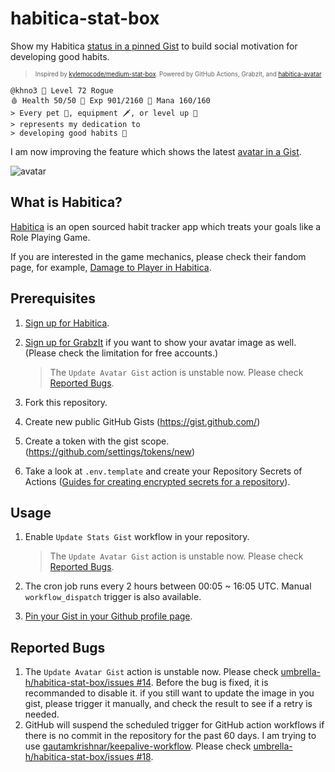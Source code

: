 # habitica-stat-box

Show my Habitica [status in a pinned Gist](https://gist.github.com/umbrella-h/2affbec51aec6050a462cee0b2293e46) to build social motivation for developing good habits.
> <sup><sub>Inspired by [kylemocode/medium-stat-box](https://github.com/kylemocode/medium-stat-box). Powered by GitHub Actions, GrabzIt, and [habitica-avatar](https://github.com/crookedneighbor/habitica-avatar)<sub></sub> 

```
@khno3 🥷 Level 72 Rogue 
🩸 Health 50/50 💪 Exp 901/2160 💎 Mana 160/160
> Every pet 🦊, equipment 🗡, or level up 🔺
> represents my dedication to
> developing good habits 👏
```

I am now improving the feature which shows the latest [avatar in a Gist](https://gist.github.com/umbrella-h/8742be48f03de4f058a50d796d1419e9).

![avatar](https://gist.githubusercontent.com/umbrella-h/8742be48f03de4f058a50d796d1419e9/raw/341f6892e56a9edbe855443917ccc01f5fd510a2/avatar.jpg)

## What is Habitica?

[Habitica](https://github.com/HabitRPG/habitica) is an open sourced habit tracker app which treats your goals like a Role Playing Game.

If you are interested in the game mechanics, please check their fandom page, for example, [Damage to Player in Habitica](https://habitica.fandom.com/wiki/Damage_to_Player).

## Prerequisites

1. [Sign up for Habitica](https://habitica.com).
1. [Sign up for GrabzIt](https://grabz.it) if you want to show your avatar image as well. (Please check the limitation for free accounts.)
    >  The `Update Avatar Gist` action is unstable now. Please check [Reported Bugs](#reported-bugs).

1. Fork this repository.
1. Create new public GitHub Gists (https://gist.github.com/)
1. Create a token with the gist scope. (https://github.com/settings/tokens/new)
1. Take a look at `.env.template` and create your Repository Secrets of Actions ([Guides for creating encrypted secrets for a repository](https://docs.github.com/en/actions/security-guides/encrypted-secrets#creating-encrypted-secrets-for-a-repository)).

## Usage

1. Enable `Update Stats Gist` workflow in your repository.
    >  The `Update Avatar Gist` action is unstable now. Please check [Reported Bugs](#reported-bugs).

1. The cron job runs every 2 hours between 00:05 ~ 16:05 UTC. Manual `workflow_dispatch` trigger is also available.
1. [Pin your Gist in your Github profile page](https://docs.github.com/en/account-and-profile/setting-up-and-managing-your-github-profile/customizing-your-profile/pinning-items-to-your-profile).

## Reported Bugs

1. The `Update Avatar Gist` action is unstable now. Please check [umbrella-h/habitica-stat-box/issues #14](https://github.com/umbrella-h/habitica-stat-box/issues/14). Before the bug is fixed, it is recommanded to disable it. if you still want to update the image in you gist, please trigger it manually, and check the result to see if a retry is needed.
1. GitHub will suspend the scheduled trigger for GitHub action workflows if there is no commit in the repository for the past 60 days. I am trying to use [gautamkrishnar/keepalive-workflow](https://github.com/gautamkrishnar/keepalive-workflow). Please check [umbrella-h/habitica-stat-box/issues #18](https://github.com/umbrella-h/habitica-stat-box/issues/18).
